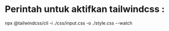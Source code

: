 # Perintah untuk aktifkan tailwindcss : 

npx @tailwindcss/cli -i ./css/input.css -o ./style.css --watch